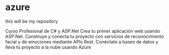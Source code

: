 # azure
this will be my repository

Curso Profesional de C# y ASP.Net
Crea tu primer aplicación web usando ASP.Net. Construye y conecta tu proyecto con servicios de reconocimiento facial y de emociones mediante APIs Rest. Conéctate a bases de datos y lleva tu proyecto a la nube usando Azure

